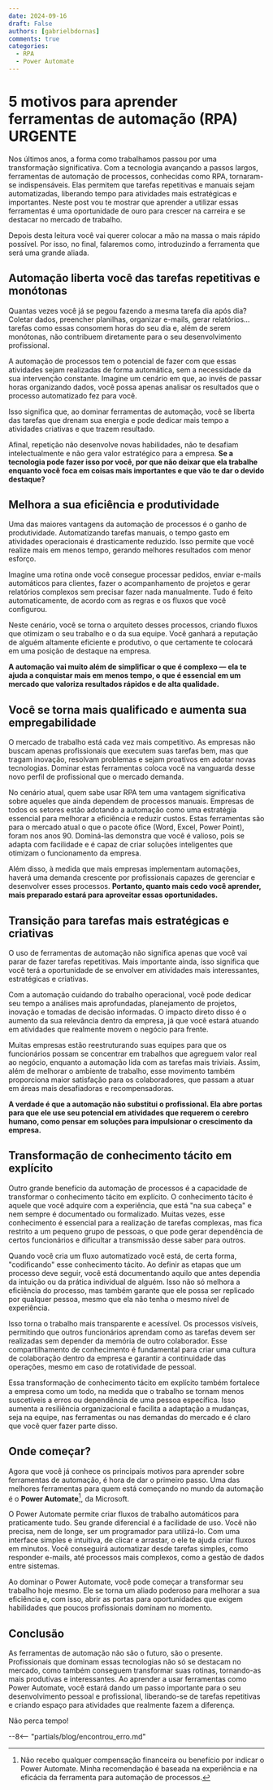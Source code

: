```yaml
---
date: 2024-09-16
draft: False
authors: [gabrielbdornas]
comments: true
categories:
  - RPA
  - Power Automate
---
```


# 5 motivos para aprender ferramentas de automação (RPA) URGENTE

Nos últimos anos, a forma como trabalhamos passou por uma transformação significativa.
Com a tecnologia avançando a passos largos, ferramentas de automação de processos, conhecidas como RPA, tornaram-se indispensáveis.
Elas permitem que tarefas repetitivas e manuais sejam automatizadas, liberando tempo para atividades mais estratégicas e importantes.
Neste post vou te mostrar que aprender a utilizar essas ferramentas é uma oportunidade de ouro para crescer na carreira e se destacar no mercado de trabalho.

<!-- more -->

Depois desta leitura você vai querer colocar a mão na massa o mais rápido possível.
Por isso, no final, falaremos como, introduzindo a ferramenta que será uma grande aliada.

## Automação liberta você das tarefas repetitivas e monótonas

Quantas vezes você já se pegou fazendo a mesma tarefa dia após dia? Coletar dados, preencher planilhas, organizar e-mails, gerar relatórios... tarefas como essas consomem horas do seu dia e, além de serem monótonas, não contribuem diretamente para o seu desenvolvimento profissional.

A automação de processos tem o potencial de fazer com que essas atividades sejam realizadas de forma automática, sem a necessidade da sua intervenção constante.
Imagine um cenário em que, ao invés de passar horas organizando dados, você possa apenas analisar os resultados que o processo automatizado fez para você.

Isso significa que, ao dominar ferramentas de automação, você se liberta das tarefas que drenam sua energia e pode dedicar mais tempo a atividades criativas e que trazem resultado.

Afinal, repetição não desenvolve novas habilidades, não te desafiam intelectualmente e não gera valor estratégico para a empresa.
**Se a tecnologia pode fazer isso por você, por que não deixar que ela trabalhe enquanto você foca em coisas mais importantes e que vão te dar o devido destaque?**

## Melhora a sua eficiência e produtividade

Uma das maiores vantagens da automação de processos é o ganho de produtividade.
Automatizando tarefas manuais, o tempo gasto em atividades operacionais é drasticamente reduzido. Isso permite que você realize mais em menos tempo, gerando melhores resultados com menor esforço.

Imagine uma rotina onde você consegue processar pedidos, enviar e-mails automáticos para clientes, fazer o acompanhamento de projetos e gerar relatórios complexos sem precisar fazer nada manualmente.
Tudo é feito automaticamente, de acordo com as regras e os fluxos que você configurou.

Neste cenário, você se torna o arquiteto desses processos, criando fluxos que otimizam o seu trabalho e o da sua equipe.
Você ganhará a reputação de alguém altamente eficiente e produtivo, o que certamente te colocará em uma posição de destaque na empresa.

**A automação vai muito além de simplificar o que é complexo — ela te ajuda a conquistar mais em menos tempo, o que é essencial em um mercado que valoriza resultados rápidos e de alta qualidade.**

## Você se torna mais qualificado e aumenta sua empregabilidade

O mercado de trabalho está cada vez mais competitivo.
As empresas não buscam apenas profissionais que executem suas tarefas bem, mas que tragam inovação, resolvam problemas e sejam proativos em adotar novas tecnologias.
Dominar estas ferramentas coloca você na vanguarda desse novo perfil de profissional que o mercado demanda.

No cenário atual, quem sabe usar RPA tem uma vantagem significativa sobre aqueles que ainda dependem de processos manuais.
Empresas de todos os setores estão adotando a automação como uma estratégia essencial para melhorar a eficiência e reduzir custos.
Estas ferramentas são para o mercado atual o que o pacote ófice (Word, Excel, Power Point), foram nos anos 90.
Dominá-las demonstra que você é valioso, pois se adapta com facilidade e é capaz de criar soluções inteligentes que otimizam o funcionamento da empresa.

Além disso, à medida que mais empresas implementam automações, haverá uma demanda crescente por profissionais capazes de gerenciar e desenvolver esses processos.
**Portanto, quanto mais cedo você aprender, mais preparado estará para aproveitar essas oportunidades.**

## Transição para tarefas mais estratégicas e criativas

O uso de ferramentas de automação não significa apenas que você vai parar de fazer tarefas repetitivas.
Mais importante ainda, isso significa que você terá a oportunidade de se envolver em atividades mais interessantes, estratégicas e criativas.

Com a automação cuidando do trabalho operacional, você pode dedicar seu tempo a análises mais aprofundadas, planejamento de projetos, inovação e tomadas de decisão informadas.
O impacto direto disso é o aumento da sua relevância dentro da empresa, já que você estará atuando em atividades que realmente movem o negócio para frente.

Muitas empresas estão reestruturando suas equipes para que os funcionários possam se concentrar em trabalhos que agreguem valor real ao negócio, enquanto a automação lida com as tarefas mais triviais.
Assim, além de melhorar o ambiente de trabalho, esse movimento também proporciona maior satisfação para os colaboradores, que passam a atuar em áreas mais desafiadoras e recompensadoras.

**A verdade é que a automação não substitui o profissional.
Ela abre portas para que ele use seu potencial em atividades que requerem o cerebro humano, como pensar em soluções para impulsionar o crescimento da empresa.**

## Transformação de conhecimento tácito em explícito

Outro grande benefício da automação de processos é a capacidade de transformar o conhecimento tácito em explícito.
O conhecimento tácito é aquele que você adquire com a experiência, que está "na sua cabeça" e nem sempre é documentado ou formalizado. Muitas vezes, esse conhecimento é essencial para a realização de tarefas complexas, mas fica restrito a um pequeno grupo de pessoas, o que pode gerar dependência de certos funcionários e dificultar a transmissão desse saber para outros.

Quando você cria um fluxo automatizado você está, de certa forma, "codificando" esse conhecimento tácito.
Ao definir as etapas que um processo deve seguir, você está documentando aquilo que antes dependia da intuição ou da prática individual de alguém.
Isso não só melhora a eficiência do processo, mas também garante que ele possa ser replicado por qualquer pessoa, mesmo que ela não tenha o mesmo nível de experiência.

Isso torna o trabalho mais transparente e acessível.
Os processos visíveis, permitindo que outros funcionários aprendam como as tarefas devem ser realizadas sem depender da memória de outro colaborador.
Esse compartilhamento de conhecimento é fundamental para criar uma cultura de colaboração dentro da empresa e garantir a continuidade das operações, mesmo em caso de rotatividade de pessoal.

Essa transformação de conhecimento tácito em explícito também fortalece a empresa como um todo, na medida que o trabalho se tornam menos suscetíveis a erros ou dependência de uma pessoa específica.
Isso aumenta a resiliência organizacional e facilita a adaptação a mudanças, seja na equipe, nas ferramentas ou nas demandas do mercado e é claro que você quer fazer parte disso.

## Onde começar?

Agora que você já conhece os principais motivos para aprender sobre ferramentas de automação, é hora de dar o primeiro passo.
Uma das melhores ferramentas para quem está começando no mundo da automação é o **Power Automate**[^1], da Microsoft.

O Power Automate permite criar fluxos de trabalho automáticos para praticamente tudo.
Seu grande diferencial é a facilidade de uso.
Você não precisa, nem de longe, ser um programador para utilizá-lo.
Com uma interface simples e intuitiva, de clicar e arrastar, o ele te ajuda criar fluxos em minutos.
Você conseguirá automatizar desde tarefas simples, como responder e-mails, até processos mais complexos, como a gestão de dados entre sistemas.

Ao dominar o Power Automate, você pode começar a transformar seu trabalho hoje mesmo.
Ele se torna um aliado poderoso para melhorar a sua eficiência e, com isso, abrir as portas para oportunidades que exigem habilidades que poucos profissionais dominam no momento.

## Conclusão

As ferramentas de automação não são o futuro, são o presente.
Profissionais que dominam essas tecnologias não só se destacam no mercado, como também conseguem transformar suas rotinas, tornando-as mais produtivas e interessantes.
Ao aprender a usar ferramentas como Power Automate, você estará dando um passo importante para o seu desenvolvimento pessoal e profissional, liberando-se de tarefas repetitivas e criando espaço para atividades que realmente fazem a diferença.

Não perca tempo!

--8<-- "partials/blog/encontrou_erro.md"

[^1]: Não recebo qualquer compensação financeira ou benefício por indicar o Power Automate. Minha recomendação é baseada na experiência e na eficácia da ferramenta para automação de processos.
